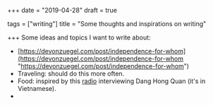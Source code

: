 +++
date = "2019-04-28"
draft = true

tags = ["writing"]
title = "Some thoughts and inspirations on writing"

+++
Some ideas and topics I want to write about:

* [https://devonzuegel.com/post/independence-for-whom](https://devonzuegel.com/post/independence-for-whom "https://devonzuegel.com/post/independence-for-whom")
* Traveling: should do this more often. 
* Food: inspired by this [radio](https://www.youtube.com/watch?v=Z5goVI4T6I8) interviewing Dang Hong Quan (it's in Vietnamese).
* 